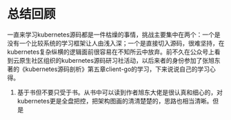 # 总结回顾

一直来学习kubernetes源码都是一件枯燥的事情，挑战主要集中在两个：一个是没有一个比较系统的学习框架让人由浅入深；一个是直接切入源码，很难坚持，在kubernetes复杂纵横的逻辑面前很容易在不知所云中放弃。前不久在公众号上看到云原生社区组织的kubernetes源码研习社活动，以后来者的身份参加了张旭东著的《kubernetes源码剖析》第五章client-go的学习，下来说说自己的学习心得。

1.  基于书但不要只受于书。从书中可以读到作者旭东大佬是很认真和细心的，对kubernetes更是全盘把控，把架构图画的清清楚楚的，思路也相当清晰。但是